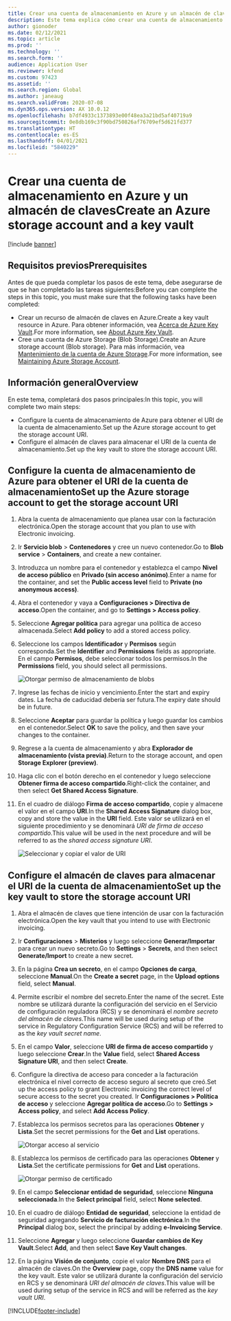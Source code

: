 ```yaml
---
title: Crear una cuenta de almacenamiento en Azure y un almacén de claves
description: Este tema explica cómo crear una cuenta de almacenamiento de Azure y un almacén de claves.
author: gionoder
ms.date: 02/12/2021
ms.topic: article
ms.prod: ''
ms.technology: ''
ms.search.form: ''
audience: Application User
ms.reviewer: kfend
ms.custom: 97423
ms.assetid: ''
ms.search.region: Global
ms.author: janeaug
ms.search.validFrom: 2020-07-08
ms.dyn365.ops.version: AX 10.0.12
ms.openlocfilehash: b7df4933c1373893e00f48ea3a21bd5af40719a9
ms.sourcegitcommit: 0e8db169c3f90bd750826af76709ef5d621fd377
ms.translationtype: HT
ms.contentlocale: es-ES
ms.lasthandoff: 04/01/2021
ms.locfileid: "5840229"
---
```

# <a name="create-an-azure-storage-account-and-a-key-vault"></a><span data-ttu-id="ec494-103">Crear una cuenta de almacenamiento en Azure y un almacén de claves</span><span class="sxs-lookup"><span data-stu-id="ec494-103">Create an Azure storage account and a key vault</span></span>

[!include [banner](../includes/banner.md)]

## <a name="prerequisites"></a><span data-ttu-id="ec494-104">Requisitos previos</span><span class="sxs-lookup"><span data-stu-id="ec494-104">Prerequisites</span></span>

<span data-ttu-id="ec494-105">Antes de que pueda completar los pasos de este tema, debe asegurarse de que se han completado las tareas siguientes:</span><span class="sxs-lookup"><span data-stu-id="ec494-105">Before you can complete the steps in this topic, you must make sure that the following tasks have been completed:</span></span>

- <span data-ttu-id="ec494-106">Crear un recurso de almacén de claves en Azure.</span><span class="sxs-lookup"><span data-stu-id="ec494-106">Create a key vault resource in Azure.</span></span> <span data-ttu-id="ec494-107">Para obtener información, vea [Acerca de Azure Key Vault](https://docs.microsoft.com/azure/key-vault/general/overview).</span><span class="sxs-lookup"><span data-stu-id="ec494-107">For more information, see [About Azure Key Vault](https://docs.microsoft.com/azure/key-vault/general/overview).</span></span>
- <span data-ttu-id="ec494-108">Cree una cuenta de Azure Storage (Blob Storage).</span><span class="sxs-lookup"><span data-stu-id="ec494-108">Create an Azure storage account (Blob storage).</span></span> <span data-ttu-id="ec494-109">Para más información, vea [Mantenimiento de la cuenta de Azure Storage](https://docs.microsoft.com/azure/storage/blobs/).</span><span class="sxs-lookup"><span data-stu-id="ec494-109">For more information, see [Maintaining Azure Storage Account](https://docs.microsoft.com/azure/storage/blobs/).</span></span>

## <a name="overview"></a><span data-ttu-id="ec494-110">Información general</span><span class="sxs-lookup"><span data-stu-id="ec494-110">Overview</span></span>

<span data-ttu-id="ec494-111">En este tema, completará dos pasos principales:</span><span class="sxs-lookup"><span data-stu-id="ec494-111">In this topic, you will complete two main steps:</span></span>

- <span data-ttu-id="ec494-112">Configure la cuenta de almacenamiento de Azure para obtener el URI de la cuenta de almacenamiento.</span><span class="sxs-lookup"><span data-stu-id="ec494-112">Set up the Azure storage account to get the storage account URI.</span></span>
- <span data-ttu-id="ec494-113">Configure el almacén de claves para almacenar el URI de la cuenta de almacenamiento.</span><span class="sxs-lookup"><span data-stu-id="ec494-113">Set up the key vault to store the storage account URI.</span></span>

## <a name="set-up-the-azure-storage-account-to-get-the-storage-account-uri"></a><span data-ttu-id="ec494-114">Configure la cuenta de almacenamiento de Azure para obtener el URI de la cuenta de almacenamiento</span><span class="sxs-lookup"><span data-stu-id="ec494-114">Set up the Azure storage account to get the storage account URI</span></span>

1. <span data-ttu-id="ec494-115">Abra la cuenta de almacenamiento que planea usar con la facturación electrónica.</span><span class="sxs-lookup"><span data-stu-id="ec494-115">Open the storage account that you plan to use with Electronic invoicing.</span></span>
2. <span data-ttu-id="ec494-116">Ir **Servicio blob** \> **Contenedores** y cree un nuevo contenedor.</span><span class="sxs-lookup"><span data-stu-id="ec494-116">Go to **Blob service** \> **Containers**, and create a new container.</span></span>
3. <span data-ttu-id="ec494-117">Introduzca un nombre para el contenedor y establezca el campo **Nivel de acceso público** en **Privado (sin acceso anónimo)**.</span><span class="sxs-lookup"><span data-stu-id="ec494-117">Enter a name for the container, and set the **Public access level** field to **Private (no anonymous access)**.</span></span>
4. <span data-ttu-id="ec494-118">Abra el contenedor y vaya a **Configuraciones \> Directiva de acceso**.</span><span class="sxs-lookup"><span data-stu-id="ec494-118">Open the container, and go to **Settings \> Access policy**.</span></span>
5. <span data-ttu-id="ec494-119">Seleccione **Agregar política** para agregar una política de acceso almacenada.</span><span class="sxs-lookup"><span data-stu-id="ec494-119">Select **Add policy** to add a stored access policy.</span></span>
6. <span data-ttu-id="ec494-120">Seleccione los campos **Identificador** y **Permisos** según corresponda.</span><span class="sxs-lookup"><span data-stu-id="ec494-120">Set the **Identifier** and **Permissions** fields as appropriate.</span></span> <span data-ttu-id="ec494-121">En el campo **Permisos**, debe seleccionar todos los permisos.</span><span class="sxs-lookup"><span data-stu-id="ec494-121">In the **Permissions** field, you should select all permissions.</span></span>

    ![Otorgar permiso de almacenamiento de blobs](media/e-Invoicing-services-create-azure-resources-grant-blob-permissions.png)

7. <span data-ttu-id="ec494-123">Ingrese las fechas de inicio y vencimiento.</span><span class="sxs-lookup"><span data-stu-id="ec494-123">Enter the start and expiry dates.</span></span> <span data-ttu-id="ec494-124">La fecha de caducidad debería ser futura.</span><span class="sxs-lookup"><span data-stu-id="ec494-124">The expiry date should be in future.</span></span>
8. <span data-ttu-id="ec494-125">Seleccione **Aceptar** para guardar la política y luego guardar los cambios en el contenedor.</span><span class="sxs-lookup"><span data-stu-id="ec494-125">Select **OK** to save the policy, and then save your changes to the container.</span></span>
9. <span data-ttu-id="ec494-126">Regrese a la cuenta de almacenamiento y abra **Explorador de almacenamiento (vista previa)**.</span><span class="sxs-lookup"><span data-stu-id="ec494-126">Return to the storage account, and open **Storage Explorer (preview)**.</span></span>
10. <span data-ttu-id="ec494-127">Haga clic con el botón derecho en el contenedor y luego seleccione **Obtener firma de acceso compartido**.</span><span class="sxs-lookup"><span data-stu-id="ec494-127">Right-click the container, and then select **Get Shared Access Signature**.</span></span>
11. <span data-ttu-id="ec494-128">En el cuadro de diálogo **Firma de acceso compartido**, copie y almacene el valor en el campo **URI**.</span><span class="sxs-lookup"><span data-stu-id="ec494-128">In the **Shared Access Signature** dialog box, copy and store the value in the **URI** field.</span></span> <span data-ttu-id="ec494-129">Este valor se utilizará en el siguiente procedimiento y se denominará *URI de firma de acceso compartido*.</span><span class="sxs-lookup"><span data-stu-id="ec494-129">This value will be used in the next procedure and will be referred to as the *shared access signature URI*.</span></span>

    ![Seleccionar y copiar el valor de URI](media/e-Invoicing-services-create-azure-resources-select-and-copy-uri.png)

## <a name="set-up-the-key-vault-to-store-the-storage-account-uri"></a><span data-ttu-id="ec494-131">Configure el almacén de claves para almacenar el URI de la cuenta de almacenamiento</span><span class="sxs-lookup"><span data-stu-id="ec494-131">Set up the key vault to store the storage account URI</span></span>

1. <span data-ttu-id="ec494-132">Abra el almacén de claves que tiene intención de usar con la facturación electrónica.</span><span class="sxs-lookup"><span data-stu-id="ec494-132">Open the key vault that you intend to use with Electronic invoicing.</span></span>
2. <span data-ttu-id="ec494-133">Ir **Configuraciones** \> **Misterios** y luego seleccione **Generar/Importar** para crear un nuevo secreto.</span><span class="sxs-lookup"><span data-stu-id="ec494-133">Go to **Settings** \> **Secrets**, and then select **Generate/Import** to create a new secret.</span></span>
3. <span data-ttu-id="ec494-134">En la página **Crea un secreto**, en el campo **Opciones de carga**, seleccione **Manual**.</span><span class="sxs-lookup"><span data-stu-id="ec494-134">On the **Create a secret** page, in the **Upload options** field, select **Manual**.</span></span>
4. <span data-ttu-id="ec494-135">Permite escribir el nombre del secreto.</span><span class="sxs-lookup"><span data-stu-id="ec494-135">Enter the name of the secret.</span></span> <span data-ttu-id="ec494-136">Este nombre se utilizará durante la configuración del servicio en el Servicio de configuración reguladora (RCS) y se denominará el *nombre secreto del almacén de claves*.</span><span class="sxs-lookup"><span data-stu-id="ec494-136">This name will be used during setup of the service in Regulatory Configuration Service (RCS) and will be referred to as the *key vault secret name*.</span></span>
5. <span data-ttu-id="ec494-137">En el campo **Valor**, seleccione **URI de firma de acceso compartido** y luego seleccione **Crear**.</span><span class="sxs-lookup"><span data-stu-id="ec494-137">In the **Value** field, select **Shared Access Signature URI**, and then select **Create**.</span></span>
6. <span data-ttu-id="ec494-138">Configure la directiva de acceso para conceder a la facturación electrónica el nivel correcto de acceso seguro al secreto que creó.</span><span class="sxs-lookup"><span data-stu-id="ec494-138">Set up the access policy to grant Electronic invoicing the correct level of secure access to the secret you created.</span></span> <span data-ttu-id="ec494-139">Ir **Configuraciones \> Política de acceso** y seleccione **Agregar política de acceso**.</span><span class="sxs-lookup"><span data-stu-id="ec494-139">Go to **Settings \> Access policy**, and select **Add Access Policy**.</span></span>
7. <span data-ttu-id="ec494-140">Establezca los permisos secretos para las operaciones **Obtener** y **Lista**.</span><span class="sxs-lookup"><span data-stu-id="ec494-140">Set the secret permissions for the **Get** and **List** operations.</span></span>

    ![Otorgar acceso al servicio](media/e-Invoicing-services-create-azure-resources-grant-service-access.png)

8. <span data-ttu-id="ec494-142">Establezca los permisos de certificado para las operaciones **Obtener** y **Lista**.</span><span class="sxs-lookup"><span data-stu-id="ec494-142">Set the certificate permissions for **Get** and **List** operations.</span></span>

    ![Otorgar permiso de certificado](media/e-Invoicing-services-create-azure-resources-grant-certificate-permission.png)

9. <span data-ttu-id="ec494-144">En el campo **Seleccionar entidad de seguridad**, seleccione **Ninguna seleccionada**.</span><span class="sxs-lookup"><span data-stu-id="ec494-144">In the **Select principal** field, select **None selected**.</span></span>
10. <span data-ttu-id="ec494-145">En el cuadro de diálogo **Entidad de seguridad**, seleccione la entidad de seguridad agregando **Servicio de facturación electrónica**.</span><span class="sxs-lookup"><span data-stu-id="ec494-145">In the **Principal** dialog box, select the principal by adding **e-Invoicing Service**.</span></span>
11. <span data-ttu-id="ec494-146">Seleccione **Agregar** y luego seleccione **Guardar cambios de Key Vault**.</span><span class="sxs-lookup"><span data-stu-id="ec494-146">Select **Add**, and then select **Save Key Vault changes**.</span></span>
12. <span data-ttu-id="ec494-147">En la página **Visión de conjunto**, copie el valor **Nombre DNS** para el almacén de claves.</span><span class="sxs-lookup"><span data-stu-id="ec494-147">On the **Overview** page, copy the **DNS name** value for the key vault.</span></span> <span data-ttu-id="ec494-148">Este valor se utilizará durante la configuración del servicio en RCS y se denominará *URI del almacén de claves*.</span><span class="sxs-lookup"><span data-stu-id="ec494-148">This value will be used during setup of the service in RCS and will be referred as the *key vault URI*.</span></span>



[!INCLUDE[footer-include](../../includes/footer-banner.md)]

